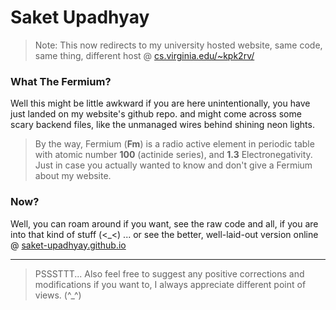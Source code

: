 # Saket Upadhyay

> Note: This now redirects to my university hosted website, same code, same thing, different host @ [cs.virginia.edu/~kpk2rv/](http://cs.virginia.edu/~kpk2rv/)

### What The Fermium?
Well this might be little awkward if you are here unintentionally, you have just landed on my website's github repo. and might come across some scary backend files, like the unmanaged wires behind shining neon lights.

> By the way, Fermium (**Fm**) is a radio active element in periodic table with atomic number **100**	(actinide series), and **1.3** Electronegativity. Just in case you actually wanted to know and don't give a Fermium about my website.

### Now?
Well, you can roam around if you want, see the raw code and all, if you are into that kind of stuff (<\_<) ... or see the better, well-laid-out version online @ [saket-upadhyay.github.io](https://saket-upadhyay.github.io)

---


> PSSSTTT... Also feel free to suggest any positive corrections and modifications if you want to, I always appreciate different point of views. (^\_^)
